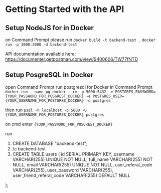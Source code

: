 # Getting Started with the API


## Setup NodeJS for in Docker
on Command Prompt please run
`docker build -t backend-test .`
`docker run -p 3000:3000 -d backend-test`


API documentation available here: https://documenter.getpostman.com/view/9400606/TW77fNTD

## Setup PosgreSQL in Docker
open Command Prompt
run postgresql for Docker in Command Prompt `docker run --name pg-docker --rm -p 5000:5432 -e POSTGRES_PASSWORD={YOUR_PASSWORD_FOR_POSGREST_DOCKER} -e POSTGRES_USER={YOUR_USERNAME_FOR_POSTGRES_DOCKER} -d postgres`



then run `psql -h localhost -p 5000 -U {YOUR_USERNAME_FOR_POSTGRES_DOCKER} postgres` 

on cmd enter `{YOUR_PASSWORD_FOR_POSGREST_DOCKER}`



run
1. CREATE DATABASE "backend-test";
2. \c backend-test
3. CREATE TABLE users
(
    id SERIAL PRIMARY KEY,
    username VARCHAR(255) UNIQUE NOT NULL,
    full_name VARCHAR(255) NOT NULL,
    email VARCHAR(255) UNIQUE NOT NULL,
    user_referal_code VARCHAR(255),
    user_password VARCHAR(255),
    user_friend_referal_code VARCHAR(255) DEFAULT NULL

);




